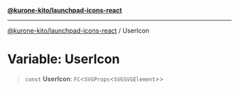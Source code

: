 [**@kurone-kito/launchpad-icons-react**](../README.md)

***

[@kurone-kito/launchpad-icons-react](../globals.md) / UserIcon

# Variable: UserIcon

> `const` **UserIcon**: `FC`\<`SVGProps`\<`SVGSVGElement`\>\>
